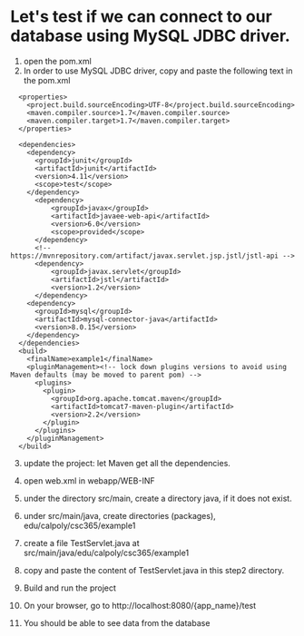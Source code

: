 # Let's test if we can connect to our database using MySQL JDBC driver.
1. open the pom.xml
2. In order to use MySQL JDBC driver, copy and paste the following text in the pom.xml
``` 
  <properties>
    <project.build.sourceEncoding>UTF-8</project.build.sourceEncoding>
    <maven.compiler.source>1.7</maven.compiler.source>
    <maven.compiler.target>1.7</maven.compiler.target>
  </properties>

  <dependencies>
    <dependency>
      <groupId>junit</groupId>
      <artifactId>junit</artifactId>
      <version>4.11</version>
      <scope>test</scope>
    </dependency>
      <dependency>
          <groupId>javax</groupId>
          <artifactId>javaee-web-api</artifactId>
          <version>6.0</version>
          <scope>provided</scope>
      </dependency>
      <!-- https://mvnrepository.com/artifact/javax.servlet.jsp.jstl/jstl-api -->
      <dependency>
          <groupId>javax.servlet</groupId>
          <artifactId>jstl</artifactId>
          <version>1.2</version>
      </dependency>
    <dependency>
      <groupId>mysql</groupId>
      <artifactId>mysql-connector-java</artifactId>
      <version>8.0.15</version>
    </dependency>
  </dependencies>
  <build>
    <finalName>example1</finalName>
    <pluginManagement><!-- lock down plugins versions to avoid using Maven defaults (may be moved to parent pom) -->
      <plugins>
        <plugin>
          <groupId>org.apache.tomcat.maven</groupId>
          <artifactId>tomcat7-maven-plugin</artifactId>
          <version>2.2</version>
        </plugin>
      </plugins>
    </pluginManagement>
  </build>
  ```

3. update the project: let Maven get all the dependencies.
4. open web.xml in webapp/WEB-INF

4. under the directory src/main, create a directory java, if it does not exist.
5. under src/main/java, create directories (packages), edu/calpoly/csc365/example1
6. create a file TestServlet.java at src/main/java/edu/calpoly/csc365/example1
7. copy and paste the content of TestServlet.java in this step2 directory.
8. Build and run the project
9. On your browser, go to http://localhost:8080/{app_name}/test
10. You should be able to see data from the database

